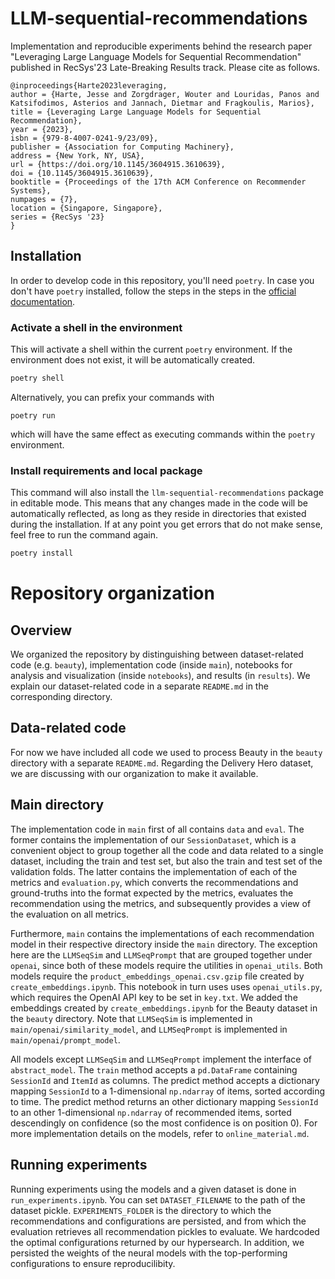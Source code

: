 # LLM-sequential-recommendations
Implementation and reproducible experiments behind the research paper "Leveraging Large Language Models for Sequential Recommendation" published in RecSys'23 Late-Breaking Results track. Please cite as follows.

```
@inproceedings{Harte2023leveraging,
author = {Harte, Jesse and Zorgdrager, Wouter and Louridas, Panos and Katsifodimos, Asterios and Jannach, Dietmar and Fragkoulis, Marios},
title = {Leveraging Large Language Models for Sequential Recommendation}, 
year = {2023},
isbn = {979-8-4007-0241-9/23/09},
publisher = {Association for Computing Machinery},
address = {New York, NY, USA},
url = {https://doi.org/10.1145/3604915.3610639},
doi = {10.1145/3604915.3610639},
booktitle = {Proceedings of the 17th ACM Conference on Recommender Systems},
numpages = {7},
location = {Singapore, Singapore},
series = {RecSys '23}
}
```


## Installation

In order to develop code in this repository, you'll need `poetry`. In case you don't have `poetry` installed, follow the steps in the steps in the [official documentation](https://python-poetry.org/docs/#installation).

### Activate a shell in the environment

This will activate a shell within the current `poetry` environment. If the environment does not exist, it will be automatically created.

```bash
poetry shell
```

Alternatively, you can prefix your commands with 

```
poetry run 
```

which will have the same effect as executing commands within the `poetry` environment. 

### Install requirements and local package

This command will also install the `llm-sequential-recommendations` package in editable mode. This means that any changes made in the code will be automatically reflected, as long as they reside in directories that existed during the installation. If at any point you get errors that do not make sense, feel free to run the command again.

```bash
poetry install
```


# Repository organization 

## Overview
We organized the repository by distinguishing between dataset-related code (e.g. `beauty`), implementation code (inside `main`), notebooks for analysis and visualization (inside `notebooks`), and results (in `results`). We explain our dataset-related code in a separate `README.md` in the corresponding directory. 

## Data-related code 
For now we have included all code we used to process Beauty in the `beauty` directory with a separate `README.md`. Regarding the Delivery Hero dataset, we are discussing with our organization to make it available.

## Main directory
The implementation code in `main` first of all contains `data` and `eval`. The former contains the implementation of our `SessionDataset`, which is a convenient object to group together all the code and data related to a single dataset, including the train and test set, but also the train and test set of the validation folds. The latter contains the implementation of each of the metrics and `evaluation.py`, which converts the recommendations and ground-truths into the format expected by the metrics, evaluates the recommendation using the metrics, and subsequently provides a view of the evaluation on all metrics. 

Furthermore, `main` contains the implementations of each recommendation model in their respective directory inside the `main` directory. The exception here are the `LLMSeqSim` and `LLMSeqPrompt` that are grouped together under `openai`, since both of these models require the utilities in `openai_utils`. Both models require the `product_embeddings_openai.csv.gzip` file created by `create_embeddings.ipynb`. This notebook in turn uses uses `openai_utils.py`, which requires the OpenAI API key to be set in `key.txt`. We added the embeddings created by `create_embeddings.ipynb` for the Beauty dataset in the `beauty` directory. Note that `LLMSeqSim` is implemented in `main/openai/similarity_model`, and `LLMSeqPrompt` is implemented in `main/openai/prompt_model`. 

All models except `LLMSeqSim` and `LLMSeqPrompt` implement the interface of `abstract_model`. The `train` method accepts a `pd.DataFrame` containing `SessionId` and `ItemId` as columns. The predict method accepts a dictionary mapping `SessionId` to a 1-dimensional `np.ndarray` of items, sorted according to time. The predict method returns an other dictionary mapping `SessionId` to an other 1-dimensional `np.ndarray` of recommended items, sorted descendingly on confidence (so the most confidence is on position 0). For more implementation details on the models, refer to `online_material.md`.

## Running experiments 
Running experiments using the models and a given dataset is done in `run_experiments.ipynb`. You can set `DATASET_FILENAME` to the path of the dataset pickle. `EXPERIMENTS_FOLDER` is the directory to which the recommendations and configurations are persisted, and from which the evaluation retrieves all recommendation pickles to evaluate. We hardcoded the optimal configurations returned by our hypersearch. In addition, we persisted the weights of the neural models with the top-performing configurations to ensure reproducilibity. 

